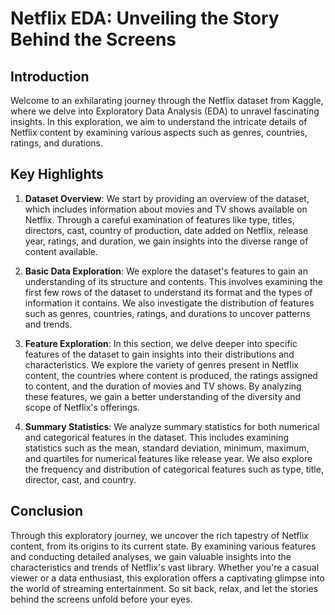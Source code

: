 # Netflix EDA: Unveiling the Story Behind the Screens

## Introduction
Welcome to an exhilarating journey through the Netflix dataset from Kaggle, where we delve into Exploratory Data Analysis (EDA) to unravel fascinating insights. In this exploration, we aim to understand the intricate details of Netflix content by examining various aspects such as genres, countries, ratings, and durations.

## Key Highlights

1. **Dataset Overview**: We start by providing an overview of the dataset, which includes information about movies and TV shows available on Netflix. Through a careful examination of features like type, titles, directors, cast, country of production, date added on Netflix, release year, ratings, and duration, we gain insights into the diverse range of content available.

2. **Basic Data Exploration**: We explore the dataset's features to gain an understanding of its structure and contents. This involves examining the first few rows of the dataset to understand its format and the types of information it contains. We also investigate the distribution of features such as genres, countries, ratings, and durations to uncover patterns and trends.

3. **Feature Exploration**: In this section, we delve deeper into specific features of the dataset to gain insights into their distributions and characteristics. We explore the variety of genres present in Netflix content, the countries where content is produced, the ratings assigned to content, and the duration of movies and TV shows. By analyzing these features, we gain a better understanding of the diversity and scope of Netflix's offerings.

4. **Summary Statistics**: We analyze summary statistics for both numerical and categorical features in the dataset. This includes examining statistics such as the mean, standard deviation, minimum, maximum, and quartiles for numerical features like release year. We also explore the frequency and distribution of categorical features such as type, title, director, cast, and country.

## Conclusion

Through this exploratory journey, we uncover the rich tapestry of Netflix content, from its origins to its current state. By examining various features and conducting detailed analyses, we gain valuable insights into the characteristics and trends of Netflix's vast library. Whether you're a casual viewer or a data enthusiast, this exploration offers a captivating glimpse into the world of streaming entertainment. So sit back, relax, and let the stories behind the screens unfold before your eyes.

